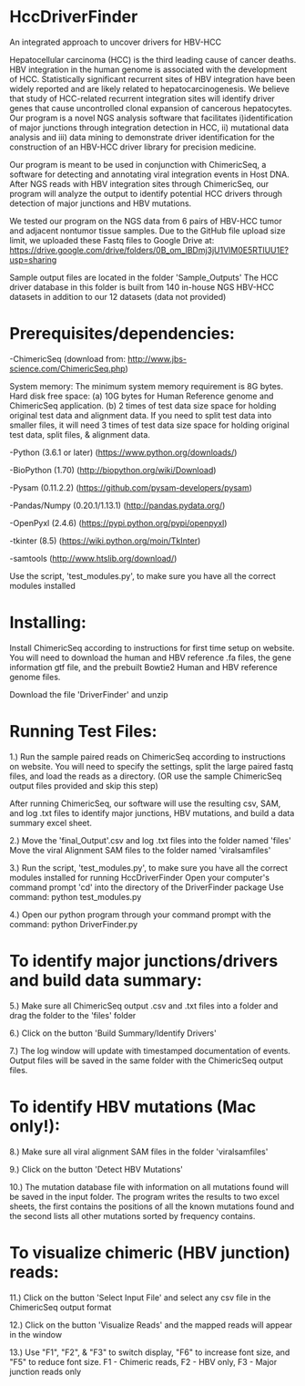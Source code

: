 # HccDriverFinder
An integrated approach to uncover drivers for HBV-HCC

Hepatocellular carcinoma (HCC) is the third leading cause of cancer deaths. HBV integration in the human genome is associated with the development of HCC. Statistically significant recurrent sites of HBV integration have been widely reported and are likely related to hepatocarcinogenesis. We believe that study of  HCC-related recurrent integration sites will identify driver genes that cause uncontrolled clonal expansion of cancerous hepatocytes. Our program is a novel NGS analysis software that facilitates i)identification of major junctions through integration detection in HCC, ii) mutational data analysis and iii) data mining to demonstrate driver identification for the construction of an HBV-HCC driver library for precision medicine. 

Our program is meant to be used in conjunction with ChimericSeq, a software for detecting and annotating viral integration events in Host DNA. After NGS reads with HBV integration sites through ChimericSeq, our program will analyze the output to identify potential HCC drivers through detection of major junctions and HBV mutations. 

We tested our program on the NGS data from 6 pairs of HBV-HCC tumor and adjacent nontumor tissue samples. 
Due to the GitHub file upload size limit, we uploaded these Fastq files to Google Drive at: https://drive.google.com/drive/folders/0B_om_lBDmj3jU1VlM0E5RTlUU1E?usp=sharing

Sample output files are located in the folder 'Sample_Outputs' 
The HCC driver database in this folder is built from 140 in-house NGS HBV-HCC datasets in addition to our 12 datasets (data not provided)

# Prerequisites/dependencies:
-ChimericSeq (download from: http://www.jbs-science.com/ChimericSeq.php)
  
  System memory: The minimum system memory requirement is 8G bytes. 
  Hard disk free space: 
  (a) 10G bytes for Human Reference genome and ChimericSeq application. 
  (b) 2 times of test data size space for holding original test data and alignment data. If you need to split test data into smaller files, it will need 3 times of test data size space for holding original test data, split files, & alignment data.

-Python (3.6.1 or later) (https://www.python.org/downloads/)

-BioPython (1.70) (http://biopython.org/wiki/Download)

-Pysam (0.11.2.2) (https://github.com/pysam-developers/pysam)

-Pandas/Numpy (0.20.1/1.13.1) (http://pandas.pydata.org/)

-OpenPyxl (2.4.6) (https://pypi.python.org/pypi/openpyxl)

-tkinter (8.5) (https://wiki.python.org/moin/TkInter)

-samtools (http://www.htslib.org/download/)

Use the script, 'test_modules.py', to make sure you have all the correct modules installed

# Installing:
Install ChimericSeq according to instructions for first time setup on website. You will need to download the human and HBV reference .fa files, the gene information gtf file, and the prebuilt Bowtie2 Human and HBV reference genome files.

Download the file 'DriverFinder' and unzip

# Running Test Files:
1.) Run the sample paired reads on ChimericSeq according to instructions on website. You will need to specify the settings, split the large paired fastq files, and load the reads as a directory. (OR use the sample ChimericSeq output files provided and skip this step)

After running ChimericSeq, our software will use the resulting csv, SAM, and log .txt files to identify major junctions, HBV mutations, and build a data summary excel sheet.

2.) Move the 'final_Output'.csv and log .txt files into the folder named 'files'
    Move the viral Alignment SAM files to the folder named 'viralsamfiles'

3.) Run the script, 'test_modules.py', to make sure you have all the correct modules installed for running HccDriverFinder
      Open your computer's command prompt
      'cd' into the directory of the DriverFinder package
      Use command: python test_modules.py

4.) Open our python program through your command prompt with the command:
      python DriverFinder.py

# To identify major junctions/drivers and build data summary:
5.) Make sure all ChimericSeq output .csv and .txt files into a folder and drag the folder to the 'files' folder

6.) Click on the button 'Build Summary/Identify Drivers'

7.) The log window will update with timestamped documentation of events. Output files will be saved in the same folder with the ChimericSeq output files.
    
# To identify HBV mutations (Mac only!):
8.) Make sure all viral alignment SAM files in the folder 'viralsamfiles'

9.) Click on the button 'Detect HBV Mutations'

10.) The mutation database file with information on all mutations found will be saved in the input folder. The program writes the results to two excel sheets, the first contains the positions of all the known mutations found and the second lists all other mutations sorted by frequency contains.

# To visualize chimeric (HBV junction) reads:
11.) Click on the button 'Select Input File' and select any csv file in the ChimericSeq output format

12.) Click on the button 'Visualize Reads' and the mapped reads will appear in the window

13.) Use "F1", "F2", & "F3" to switch display, "F6" to increase font size, and "F5" to reduce font size.
F1 - Chimeric reads, F2 - HBV only, F3 - Major junction reads only

     
